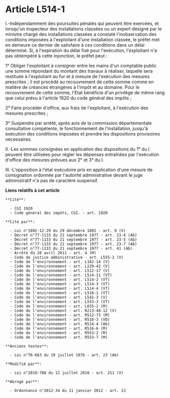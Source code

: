 # Article L514-1

I.-Indépendamment des poursuites pénales qui peuvent être exercées, et lorsqu'un inspecteur des installations classées ou un
expert désigné par le ministre chargé des installations classées a constaté l'inobservation des conditions imposées à
l'exploitant d'une installation classée, le préfet met en demeure ce dernier de satisfaire à ces conditions dans un délai
déterminé. Si, à l'expiration du délai fixé pour l'exécution, l'exploitant n'a pas obtempéré à cette injonction, le préfet
peut : 

1° Obliger l'exploitant à consigner entre les mains d'un comptable public une somme répondant du montant des travaux à
réaliser, laquelle sera restituée à l'exploitant au fur et à mesure de l'exécution des mesures prescrites ; il est procédé au
recouvrement de cette somme comme en matière de créances étrangères à l'impôt et au domaine. Pour le recouvrement de cette
somme, l'Etat bénéficie d'un privilège de même rang que celui prévu à l'article 1920 du code général des impôts ; 

2° Faire procéder d'office, aux frais de l'exploitant, à l'exécution des mesures prescrites ; 

3° Suspendre par arrêté, après avis de la commission départementale consultative compétente, le fonctionnement de
l'installation, jusqu'à exécution des conditions imposées et prendre les dispositions provisoires nécessaires. 

II.-Les sommes consignées en application des dispositions du 1° du I peuvent être utilisées pour régler les dépenses
entraînées par l'exécution d'office des mesures prévues aux 2° et 3° du I. 

III.-L'opposition à l'état exécutoire pris en application d'une mesure de consignation ordonnée par l'autorité administrative
devant le juge administratif n'a pas de caractère suspensif.

**Liens relatifs à cet article**

	**Cite**:

	  - CGI 1920
	  - Code général des impôts, CGI. - art. 1920

	**Cité par**:

	  - Loi n°1892-12-29 du 29 décembre 1892 - art. 9 (V)
	  - Décret n°77-1133 du 21 septembre 1977 - art. 23-4 (Ab)
	  - Décret n°77-1133 du 21 septembre 1977 - art. 23-5 (Ab)
	  - Décret n°77-1133 du 21 septembre 1977 - art. 23-7 (Ab)
	  - Décret n°77-1133 du 21 septembre 1977 - art. 41 (Ab)
	  - Arrêté du 28 avril 2011 - art. 4 (M)
	  - Code de justice administrative - art. L555-2 (V)
	  - Code de l'environnement - art. L162-14 (V)
	  - Code de l'environnement - art. L229-42 (V)
	  - Code de l'environnement - art. L512-17 (V)
	  - Code de l'environnement - art. L514-11 (VT)
	  - Code de l'environnement - art. L514-2 (VT)
	  - Code de l'environnement - art. L514-3 (VT)
	  - Code de l'environnement - art. L514-4 (VT)
	  - Code de l'environnement - art. L516-1 (VT)
	  - Code de l'environnement - art. L541-3 (V)
	  - Code de l'environnement - art. L553-3 (VT)
	  - Code de l'environnement - art. L655-1 (M)
	  - Code de l'environnement - art. R213-48-12 (V)
	  - Code de l'environnement - art. R512-73 (M)
	  - Code de l'environnement - art. R516-3 (VD)
	  - Code de l'environnement - art. R516-4 (Ab)
	  - Code de l'environnement - art. R516-6 (M)
	  - Code de l'environnement - art. R553-2 (M)
	  - Code de l'environnement - art. R553-7 (M)

	**Anciens textes**:

	  - Loi n°76-663 du 19 juillet 1976 - art. 23 (Ab)

	**Modifié par**:

	  - Loi n°2010-788 du 12 juillet 2010 - art. 211 (V)

	**Abrogé par**:

	  - Ordonnance n°2012-34 du 11 janvier 2012 - art. 13
